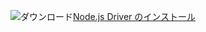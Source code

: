 ![ダウンロード](../ssdt/media/download.png)[Node.js Driver のインストール](http://msdn.microsoft.com/library/mt652094.aspx)